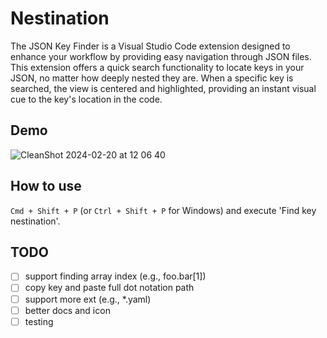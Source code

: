 # Nestination

The JSON Key Finder is a Visual Studio Code extension designed to enhance your workflow by providing easy navigation through JSON files. This extension offers a quick search functionality to locate keys in your JSON, no matter how deeply nested they are. When a specific key is searched, the view is centered and highlighted, providing an instant visual cue to the key's location in the code.

## Demo

![CleanShot 2024-02-20 at 12 06 40](https://github.com/unickhow/nestination/assets/22793771/9bf991a6-71d4-47a0-b2aa-1a5c283b2675)

## How to use

`Cmd + Shift + P` (or `Ctrl + Shift + P` for Windows) and execute 'Find key nestination'.

## TODO

- [ ] support finding array index (e.g., foo.bar[1])
- [ ] copy key and paste full dot notation path
- [ ] support more ext (e.g., *.yaml)
- [ ] better docs and icon
- [ ] testing
